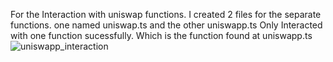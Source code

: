 For the Interaction with uniswap functions. I created 2 files for the separate functions. one named uniswap.ts and the other uniswapp.ts
Only Interacted with one function sucessfully. Which is the function found at uniswapp.ts
![uniswapp_interaction](https://user-images.githubusercontent.com/61045265/185511285-84eccbf1-1da3-4a44-bfff-6199d39a105c.png)

